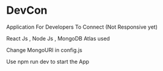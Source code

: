 # DevCon

Application For Developers To Connect (Not Responsive yet)

React Js , Node Js , MongoDB Atlas used

Change MongoURI in config.js

Use npm run dev to start the App
